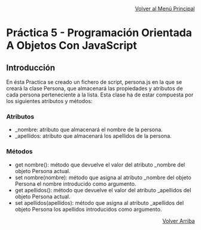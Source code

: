 <p align="right"><a href="https://github.com/JoseAlbertoZurera/DesarrolloWebEntornoCliente">Volver al Menú Principal</a></p>

# Práctica 5 - Programación Orientada A Objetos Con JavaScript

## Introducción

En ésta Practica se creado un fichero de script, persona.js en la que se creará la clase Persona, que almacenará las propiedades y atributos de cada persona perteneciente a la lista. Esta clase ha de estar compuesta por los siguientes atributos y métodos:

### Atributos

* _nombre: atributo que almacenará el nombre de la persona.
* _apellidos: atributo que almacenará los apellidos de la persona.

### Métodos

* get nombre(): método que devuelve el valor del atributo _nombre del objeto Persona actual.
* set nombre(nombre): método que asigna al atributo _nombre del objeto Persona el nombre introducido como argumento.
* get apellidos(): método que devuelve el valor del atributo _apellidos del objeto Persona actual.
* set apellidos(apellidos): método que asigna al atributo _apellidos del objeto Persona los apellidos introducidos como argumento.

<p align="right"><a href="#top">Volver Arriba</a></p>
